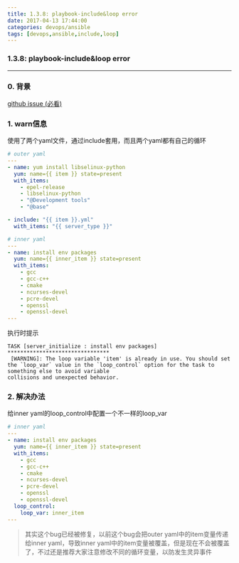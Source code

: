 ```yaml
---
title: 1.3.8: playbook-include&loop error
date: 2017-04-13 17:44:00
categories: devops/ansible
tags: [devops,ansible,include,loop]
---
```

### 1.3.8: playbook-include&loop error

---

### 0. 背景
[github issue (必看)](https://github.com/ansible/ansible/issues/14146)

### 1. warn信息
使用了两个yaml文件，通过include套用，而且两个yaml都有自己的循环
``` yaml
# outer yaml
---
- name: yum install libselinux-python
  yum: name={{ item }} state=present
  with_items:
    - epel-release
    - libselinux-python
    - "@Development tools"
    - "@base"

- include: "{{ item }}.yml"
  with_items: "{{ server_type }}"

# inner yaml
---
- name: install env packages
  yum: name={{ inner_item }} state=present
  with_items:
    - gcc
    - gcc-c++
    - cmake
    - ncurses-devel
    - pcre-devel
    - openssl
    - openssl-devel
---
```
执行时提示
```
TASK [server_initialize : install env packages] ********************************
 [WARNING]: The loop variable 'item' is already in use. You should set the `loop_var` value in the `loop_control` option for the task to something else to avoid variable
collisions and unexpected behavior.
```

### 2. 解决办法
给inner yaml的loop_control中配置一个不一样的loop_var
``` yaml
# inner yaml
---
- name: install env packages
  yum: name={{ inner_item }} state=present
  with_items:
    - gcc
    - gcc-c++
    - cmake
    - ncurses-devel
    - pcre-devel
    - openssl
    - openssl-devel
  loop_control:
    loop_var: inner_item
---
```
> 其实这个bug已经被修复，以前这个bug会把outer yaml中的item变量传递给inner yaml，导致inner yaml中的item变量被覆盖，但是现在不会被覆盖了，不过还是推荐大家注意修改不同的循环变量，以防发生灵异事件
